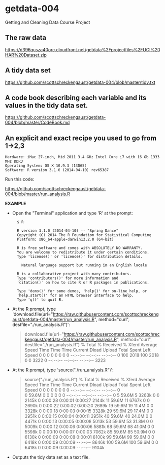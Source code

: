 getdata-004
===========

Getting and Cleaning Data Course Project

## The raw data

https://d396qusza40orc.cloudfront.net/getdata%2Fprojectfiles%2FUCI%20HAR%20Dataset.zip 

## A tidy data set

https://github.com/scottschreckengaust/getdata-004/blob/master/tidy.txt

## A code book describing each variable and its values in the tidy data set.

https://github.com/scottschreckengaust/getdata-004/blob/master/CodeBook.md

## An explicit and exact recipe you used to go from 1->2,3

	Hardware: iMac 27-inch, Mid 2011 3.4 GHz Intel Core i7 with 16 Gb 1333 MHz DDR3
	Operating System: OS X 10.9.3 (13D65)
	Software: R version 3.1.0 (2014-04-10) rev65387

Run this code:

https://github.com/scottschreckengaust/getdata-004/blob/master/run_analysis.R

**EXAMPLE**

* Open the "Terminal" application and type 'R' at the prompt:

		$ R

		R version 3.1.0 (2014-04-10) -- "Spring Dance"
		Copyright (C) 2014 The R Foundation for Statistical Computing
		Platform: x86_64-apple-darwin13.2.0 (64-bit)
		
		R is free software and comes with ABSOLUTELY NO WARRANTY.
		You are welcome to redistribute it under certain conditions.
		Type 'license()' or 'licence()' for distribution details.
		
		  Natural language support but running in an English locale
		
		R is a collaborative project with many contributors.
		Type 'contributors()' for more information and
		'citation()' on how to cite R or R packages in publications.
		
		Type 'demo()' for some demos, 'help()' for on-line help, or
		'help.start()' for an HTML browser interface to help.
		Type 'q()' to quit R.

* At the R prompt, type 'download.file(url="https://raw.githubusercontent.com/scottschreckengaust/getdata-004/master/run_analysis.R", method="curl", destfile="./run_analysis.R")':

	> download.file(url="https://raw.githubusercontent.com/scottschreckengaust/getdata-004/master/run_analysis.R", method="curl", destfile="./run_analysis.R")
	  % Total    % Received % Xferd  Average Speed   Time    Time     Time  Current
	                                 Dload  Upload   Total   Spent    Left  Speed
	  0     0    0     0    0     0      0      0 --:--:-- --:--:-- --:--:--     0
        100  2018  100  2018    0     0   3222      0 --:--:-- --:--:-- --:--:--  3223

* At the R prompt, type 'source("./run_analysis.R")':

	> source("./run_analysis.R")
	  % Total    % Received % Xferd  Average Speed   Time    Time     Time  Current
	                                 Dload  Upload   Total   Spent    Left  Speed
	  0     0    0     0    0     0      0      0 --:--:-- --:--:-- --:--:--     0  
          0 59.6M    0     0    0     0      0      0 --:--:-- --:--:-- --:--:--     0
          5 59.6M    5 3263k    0     0  2145k      0  0:00:28  0:00:01  0:00:27 2144k 
         11 59.6M   11 6767k    0     0  2690k      0  0:00:22  0:00:02  0:00:20 2689k
         19 59.6M   19 11.4M    0     0  3328k      0  0:00:18  0:00:03  0:00:15 3328k
         29 59.6M   29 17.4M    0     0  3951k      0  0:00:15  0:00:04  0:00:11 3951k
         40 59.6M   40 24.0M    0     0  4471k      0  0:00:13  0:00:05  0:00:08 5013k
         53 59.6M   53 31.8M    0     0  5009k      0  0:00:12  0:00:06  0:00:06 5881k
         68 59.6M   68 41.0M    0     0  5598k      0  0:00:10  0:00:07  0:00:03 7062k
         85 59.6M   85 50.9M    0     0  6130k      0  0:00:09  0:00:08  0:00:01 8100k
         99 59.6M   99 59.6M    0     0  6418k      0  0:00:09  0:00:09 --:--:-- 8646k
        100 59.6M  100 59.6M    0     0  6418k      0  0:00:09  0:00:09 --:--:-- 9104k


* Outputs the tidy data set as a text file.
